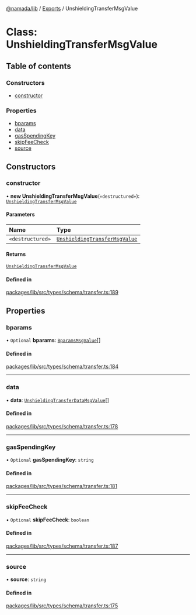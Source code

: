 [@namada/lib](../README.md) / [Exports](../modules.md) / UnshieldingTransferMsgValue

# Class: UnshieldingTransferMsgValue

## Table of contents

### Constructors

- [constructor](UnshieldingTransferMsgValue.md#constructor)

### Properties

- [bparams](UnshieldingTransferMsgValue.md#bparams)
- [data](UnshieldingTransferMsgValue.md#data)
- [gasSpendingKey](UnshieldingTransferMsgValue.md#gasspendingkey)
- [skipFeeCheck](UnshieldingTransferMsgValue.md#skipfeecheck)
- [source](UnshieldingTransferMsgValue.md#source)

## Constructors

### constructor

• **new UnshieldingTransferMsgValue**(`«destructured»`): [`UnshieldingTransferMsgValue`](UnshieldingTransferMsgValue.md)

#### Parameters

| Name | Type |
| :------ | :------ |
| `«destructured»` | [`UnshieldingTransferMsgValue`](UnshieldingTransferMsgValue.md) |

#### Returns

[`UnshieldingTransferMsgValue`](UnshieldingTransferMsgValue.md)

#### Defined in

[packages/lib/src/types/schema/transfer.ts:189](https://github.com/namada-net/namada-sdkjs/blob/486c99748287d465c971045c4ea76d959898b452/packages/lib/src/types/schema/transfer.ts#L189)

## Properties

### bparams

• `Optional` **bparams**: [`BparamsMsgValue`](BparamsMsgValue.md)[]

#### Defined in

[packages/lib/src/types/schema/transfer.ts:184](https://github.com/namada-net/namada-sdkjs/blob/486c99748287d465c971045c4ea76d959898b452/packages/lib/src/types/schema/transfer.ts#L184)

___

### data

• **data**: [`UnshieldingTransferDataMsgValue`](UnshieldingTransferDataMsgValue.md)[]

#### Defined in

[packages/lib/src/types/schema/transfer.ts:178](https://github.com/namada-net/namada-sdkjs/blob/486c99748287d465c971045c4ea76d959898b452/packages/lib/src/types/schema/transfer.ts#L178)

___

### gasSpendingKey

• `Optional` **gasSpendingKey**: `string`

#### Defined in

[packages/lib/src/types/schema/transfer.ts:181](https://github.com/namada-net/namada-sdkjs/blob/486c99748287d465c971045c4ea76d959898b452/packages/lib/src/types/schema/transfer.ts#L181)

___

### skipFeeCheck

• `Optional` **skipFeeCheck**: `boolean`

#### Defined in

[packages/lib/src/types/schema/transfer.ts:187](https://github.com/namada-net/namada-sdkjs/blob/486c99748287d465c971045c4ea76d959898b452/packages/lib/src/types/schema/transfer.ts#L187)

___

### source

• **source**: `string`

#### Defined in

[packages/lib/src/types/schema/transfer.ts:175](https://github.com/namada-net/namada-sdkjs/blob/486c99748287d465c971045c4ea76d959898b452/packages/lib/src/types/schema/transfer.ts#L175)
